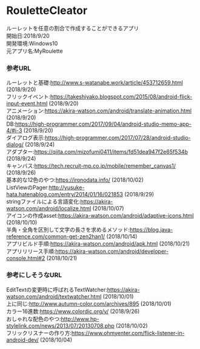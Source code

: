 # RouletteCleator
ルーレットを任意の割合で作成することができるアプリ  
開始日:2018/9/20  
開発環境:Windows10  
元アプリ名:MyRoulette  

### 参考URL
ルーレットと基礎:http://www.s-watanabe.work/article/453712659.html (2018/9/20)  
フリックイベント:https://takeshiyako.blogspot.com/2015/08/android-flick-input-event.html (2018/9/20)  
アニメーション:https://akira-watson.com/android/translate-animation.html (2018/9/20)  
DB:https://high-programmer.com/2017/09/04/android-studio-memo-app-4/#i-3 (2018/9/20)  
ダイアログ表示:https://high-programmer.com/2017/07/28/android-studio-dialog/ (2018/9/24)  
アダプター:https://qiita.com/mizofumi0411/items/fd51dea947f2e65f534b (2018/9/24)  
キャンバス:https://tech.recruit-mp.co.jp/mobile/remember_canvas1/ (2018/9/26)  
基本的な12色のやつ:https://ironodata.info/ (2018/10/02)  
ListViewのPager:http://yusuke-hata.hatenablog.com/entry/2014/01/16/021853 (2018/9/29)  
stringファイルによる言語変化:https://akira-watson.com/android/localize.html (2018/10/07)  
アイコンの作成asset:https://akira-watson.com/android/adaptive-icons.html (2018/10/10)  
半角・全角を区別して文字の長さを求めるメソッド:https://blog.java-reference.com/common-get-zen2han1/ (2018/10/14)  
アプリビルド手順:https://akira-watson.com/android/apk.html (2018/10/21)  
アプリリリース手順:https://akira-watson.com/android/developer-console.html#2 (2018/10/21)  

### 参考にしそうなURL
EditTextの変更時に呼ばれるTextWatcher:https://akira-watson.com/android/textwatcher.html (2018/10/01)  
上に同じ:http://www.autumn-color.com/archives/895 (2018/10/01)  
カラー16進数:https://www.colordic.org/v/ (2018/9/26)  
おしゃれな配色のやつ:http://www.hp-stylelink.com/news/2013/07/20130708.php (2018/10/02)  
フリックリスナーの作り方:https://www.ohmyenter.com/flick-listener-in-android-dev/ (2018/10/04)  
